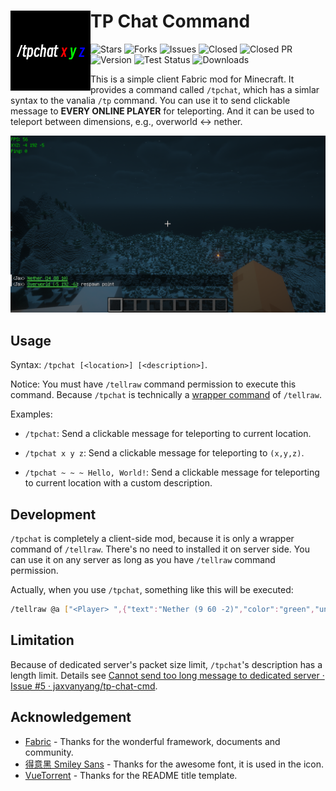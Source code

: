 <div>
  <img align="left" width="128" src="src/main/resources/assets/tp-chat-cmd/icon.png" alt="icon"/>
  <h1>TP Chat Command</h1>
</div>

![Stars](https://img.shields.io/github/stars/jaxvanyang/tp-chat-cmd) ![Forks](https://img.shields.io/github/forks/jaxvanyang/tp-chat-cmd)
![Issues](https://img.shields.io/github/issues/jaxvanyang/tp-chat-cmd) ![Closed](https://img.shields.io/github/issues-closed/jaxvanyang/tp-chat-cmd)
![Closed PR](https://img.shields.io/github/issues-pr-closed/jaxvanyang/tp-chat-cmd) ![Version](https://img.shields.io/github/v/release/jaxvanyang/tp-chat-cmd)
![Test Status](https://img.shields.io/github/actions/workflow/status/jaxvanyang/tp-chat-cmd/build.yml) ![Downloads](https://img.shields.io/github/downloads/jaxvanyang/tp-chat-cmd/total)

This is a simple client Fabric mod for Minecraft. It provides a
command called `/tpchat`, which has a simlar syntax to the
vanalia `/tp` command. You can use it to send clickable message
to **EVERY ONLINE PLAYER** for teleporting. And it can be used to teleport
between dimensions, e.g., overworld <-> nether.

![screenshot](assets/screenshot.png)

## Usage

Syntax: `/tpchat [<location>] [<description>]`.

Notice: You must have `/tellraw` command permission to execute
this command. Because `/tpchat` is technically a
[wrapper command](#development) of `/tellraw`.

Examples:

- `/tpchat`: Send a clickable message for teleporting to current
  location.

- `/tpchat x y z`: Send a clickable message for teleporting to
  `(x,y,z)`.

- `/tpchat ~ ~ ~ Hello, World!`: Send a clickable message for
  teleporting to current location with a custom description.

## Development

`/tpchat` is completely a client-side mod, because it is only a
wrapper command of `/tellraw`. There's no need to installed it
on server side. You can use it on any server as long as you have
`/tellraw` command permission.

Actually, when you use `/tpchat`, something like this will be
executed:

```bash
/tellraw @a ["<Player> ",{"text":"Nether (9 60 -2)","color":"green","underlined":true,"clickEvent":{"action":"run_command","value":"/execute in the_nether run tp 9 60 -2"}},": Hello, World!"]
```

## Limitation

Because of dedicated server's packet size limit, `/tpchat`'s
description has a length limit. Details see [Cannot send too long message to dedicated server · Issue #5 · jaxvanyang/tp-chat-cmd](https://github.com/jaxvanyang/tp-chat-cmd/issues/5).

## Acknowledgement

- [Fabric](https://fabricmc.net) - Thanks for the wonderful
  framework, documents and community.
- [得意黑 Smiley Sans](https://atelier-anchor.com/typefaces/smiley-sans) - Thanks for the awesome font, it is used in the icon.
- [VueTorrent](https://github.com/WDaan/VueTorrent) - Thanks for
  the README title template.
